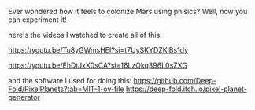 Ever wondered how it feels to colonize Mars using phisics? Well, now you can experiment it!

here's the videos I watched to create all of this:

https://youtu.be/Tu8yGWmsHEI?si=t7UySKYDZKlBs1dy

https://youtu.be/EhDtJxX0sCA?si=16LzQkq396L0sZXG

and the software I used for doing this:
https://github.com/Deep-Fold/PixelPlanets?tab=MIT-1-ov-file
https://deep-fold.itch.io/pixel-planet-generator
